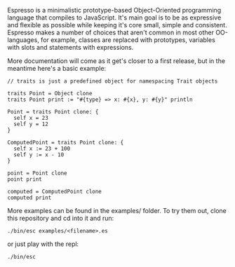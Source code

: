 Espresso is a minimalistic prototype-based Object-Oriented programming language that compiles to JavaScript.
It's main goal is to be as expressive and flexible as possible while keeping it's core small, simple and consistent.
Espresso makes a number of choices that aren't common in most other OO-languages, for example, classes are replaced with prototypes, variables with slots and statements with expressions.

More documentation will come as it get's closer to a first release, but in the meantime here's a basic example:

```
// traits is just a predefined object for namespacing Trait objects

traits Point = Object clone
traits Point print := "#{type} => x: #{x}, y: #{y}" println

Point = traits Point clone: {
  self x = 23
  self y = 12
}

ComputedPoint = traits Point clone: {
  self x := 23 + 100
  self y := x - 10
}

point = Point clone
point print

computed = ComputedPoint clone
computed print
```

More examples can be found in the examples/ folder.
To try them out, clone this repository and cd into it and run:

`./bin/esc examples/<filename>.es`

or just play with the repl:

`./bin/esc`